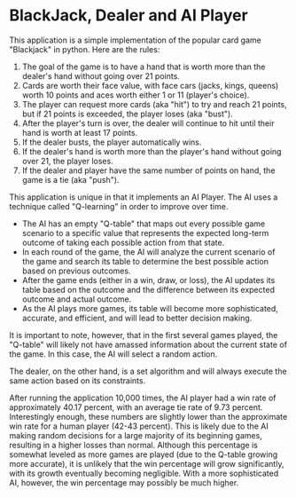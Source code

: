 # BlackJack, Dealer and AI Player
This application is a simple implementation of the popular card game "Blackjack" in python. Here are the rules:

1. The goal of the game is to have a hand that is worth more than the dealer's hand without going over 21 points.
2. Cards are worth their face value, with face cars (jacks, kings, queens) worth 10 points and aces worth either 1 or 11 (player's choice).
3. The player can request more cards (aka "hit") to try and reach 21 points, but if 21 points is exceeded, the player loses (aka "bust").
4. After the player's turn is over, the dealer will continue to hit until their hand is worth at least 17 points.
5. If the dealer busts, the player automatically wins.
6. If the dealer's hand is worth more than the player's hand without going over 21, the player loses.
7. If the dealer and player have the same number of points on hand, the game is a tie (aka "push").

This application is unique in that it implements an AI Player. The AI uses a technique called "Q-learning" in order to improve over time.
- The AI has an empty "Q-table" that maps out every possible game scenario to a specific value that represents the expected long-term outcome of taking each possible action from that state.
- In each round of the game, the AI will analyze the current scenario of the game and search its table to determine the best possible action based on previous outcomes.
- After the game ends (either in a win, draw, or loss), the AI updates its table based on the outcome and the difference between its expected outcome and actual outcome.
- As the AI plays more games, its table will become more sophisticated, accurate, and efficient, and will lead to better decision making.

It is important to note, however, that in the first several games played, the "Q-table" will likely not have amassed information about the current state of the game. In this case, the AI will select a random action.

The dealer, on the other hand, is a set algorithm and will always execute the same action based on its constraints.

After running the application 10,000 times, the AI player had a win rate of approximately 40.17 percent, with an average tie rate of 9.73 percent. Interestingly enough, these numbers are slightly lower than the approximate win rate for a human player (42-43 percent). This is likely due to the AI making random decisions for a large majority of its beginning games, resulting in a higher losses than normal. Although this percentage is somewhat leveled as more games are played (due to the Q-table growing more accurate), it is unlikely that the win percentage will grow significantly, with its growth eventually becoming negligible. With a more sophisticated AI, however, the win percentage may possibly be much higher.



